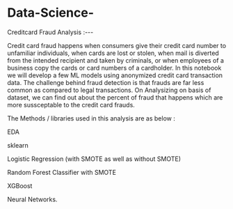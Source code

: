 # Data-Science-



Creditcard Fraud Analysis :---



Credit card fraud happens when consumers give their credit card number to unfamiliar individuals, when cards are lost or stolen, when mail is diverted from the intended recipient and taken by criminals, or when employees of a business copy the cards or card numbers of a cardholder. In this notebook we will develop a few ML models using anonymized credit card transaction data. The challenge behind fraud detection is that frauds are far less common as compared to legal transactions.
On Analysizing on basis of dataset, we can find out about the percent of fraud that happens which are more sussceptable to the credit card frauds. 





The Methods / libraries used in this analysis are as below : 

EDA

sklearn 

Logistic Regression (with SMOTE as well as without SMOTE)

Random Forest Classifier with SMOTE

XGBoost

Neural Networks.


